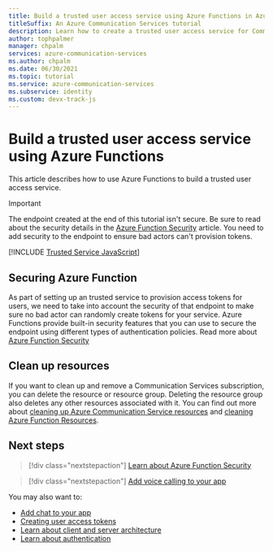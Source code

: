 ```yaml
---
title: Build a trusted user access service using Azure Functions in Azure Communication Services
titleSuffix: An Azure Communication Services tutorial
description: Learn how to create a trusted user access service for Communication Services with Azure Functions
author: tophpalmer
manager: chpalm
services: azure-communication-services
ms.author: chpalm
ms.date: 06/30/2021
ms.topic: tutorial
ms.service: azure-communication-services
ms.subservice: identity
ms.custom: devx-track-js
---
```


# Build a trusted user access service using Azure Functions

This article describes how to use Azure Functions to build a trusted user access service.

> [!IMPORTANT]
> The endpoint created at the end of this tutorial isn't secure. Be sure to read about the security details in the [Azure Function Security](../../azure-functions/security-concepts.md) article. You need to add security to the endpoint to ensure bad actors can't provision tokens.

[!INCLUDE [Trusted Service JavaScript](./includes/trusted-service-js.md)]

## Securing Azure Function

As part of setting up an trusted service to provision access tokens for users, we need to take into account the security of that endpoint to make sure no bad actor can randomly create tokens for your service. Azure Functions provide built-in security features that you can use to secure the endpoint using different types of authentication policies. Read more about [Azure Function Security](../../azure-functions/security-concepts.md)

## Clean up resources

If you want to clean up and remove a Communication Services subscription, you can delete the resource or resource group. Deleting the resource group also deletes any other resources associated with it. You can find out more about [cleaning up Azure Communication Service resources](../quickstarts/create-communication-resource.md#clean-up-resources) and [cleaning Azure Function Resources](../../azure-functions/create-first-function-vs-code-csharp.md#clean-up-resources).

## Next steps

> [!div class="nextstepaction"]
> [Learn about Azure Function Security](../../azure-functions/security-concepts.md)

> [!div class="nextstepaction"]
> [Add voice calling to your app](../quickstarts/voice-video-calling/getting-started-with-calling.md)

You may also want to:

- [Add chat to your app](../quickstarts/chat/get-started.md)
- [Creating user access tokens](../quickstarts/identity/access-tokens.md)
- [Learn about client and server architecture](../concepts/client-and-server-architecture.md)
- [Learn about authentication](../concepts/authentication.md)
